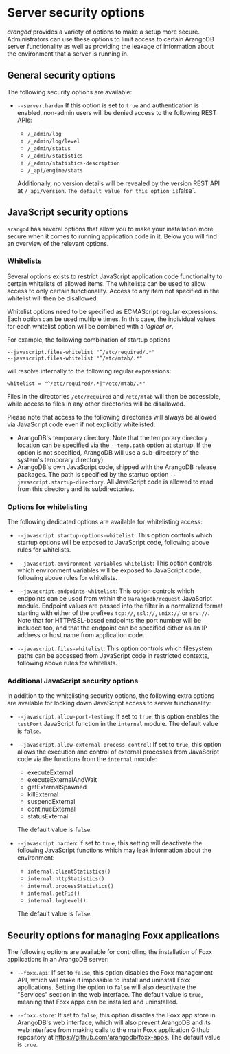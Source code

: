 # Server security options

_arangod_ provides a variety of options to make a setup more secure. 
Administrators can use these options to limit access to certain ArangoDB
server functionality as well as providing the leakage of information about
the environment that a server is running in.

## General security options

The following security options are available:

- `--server.harden`
  If this option is set to `true` and authentication is enabled, non-admin users
  will be denied access to the following REST APIs:
  
  * `/_admin/log`
  * `/_admin/log/level`
  * `/_admin/status`
  * `/_admin/statistics`
  * `/_admin/statistics-description`
  * `/_api/engine/stats`
 
  Additionally, no version details will be revealed by the version REST API at 
  `/_api/version`.
  `
  The default value for this option is `false`.

## JavaScript security options

`arangod` has several options that allow you to make your installation more
secure when it comes to running application code in it. Below you will find 
an overview of the relevant options.

### Whitelists

Several options exists to restrict JavaScript application code functionality 
to certain whitelists of allowed items. The whitelists can be used to allow access
to only certain functionality. Access to any item not specified in the whitelist
will then be disallowed.

Whitelist options need to be specified as ECMAScript regular expressions. Each 
option can be used multiple times. In this case, the individual values for each 
whitelist option will be combined with a _logical or_.

For example, the following combination of startup options

    --javascript.files-whitelist "^/etc/required/.*"
    --javascript.files-whitelist "^/etc/mtab/.*"

will resolve internally to the following regular expressions:

```
whitelist = "^/etc/required/.*|^/etc/mtab/.*"
```

Files in the directories `/etc/required` and `/etc/mtab` will then be
accessible, while access to files in any other directories will be disallowed.

Please note that access to the following directories will always be allowed via 
JavaScript code even if not explicitly whitelisted:

- ArangoDB's temporary directory. Note that the temporary directory location 
  can be specified via the `--temp.path` option at startup. If the option is
  not specified, ArangoDB will use a sub-directory of the system's temporary directory).
- ArangoDB's own JavaScript code, shipped with the ArangoDB release packages.
  The path is specified by the startup option `--javascript.startup-directory`.
  All JavaScript code is allowed to read from this directory and its subdirectories.

### Options for whitelisting

The following dedicated options are available for whitelisting access: 

- `--javascript.startup-options-whitelist`:
  This option controls which startup options will be exposed to JavaScript code, 
  following above rules for whitelists.

- `--javascript.environment-variables-whitelist`:
  This option controls which environment variables will be exposed to JavaScript
  code, following above rules for whitelists.

- `--javascript.endpoints-whitelist`:
  This option controls which endpoints can be used from within the `@arangodb/request`
  JavaScript module.
  Endpoint values are passed into the filter in a normalized format starting
  with either of the prefixes `tcp://`, `ssl://`, `unix://` or `srv://`.
  Note that for HTTP/SSL-based endpoints the port number will be included too,
  and that the endpoint can be specified either as an IP address or host name
  from application code.

- `--javascript.files-whitelist`:
  This option controls which filesystem paths can be accessed from JavaScript code 
  in restricted contexts, following above rules for whitelists.

### Additional JavaScript security options

In addition to the whitelisting security options, the following extra options 
are available for locking down JavaScript access to server functionality:

- `--javascript.allow-port-testing`:
  If set to `true`, this option enables the `testPort` JavaScript function in the
  `internal` module. The default value is `false`.

- `--javascript.allow-external-process-control`:
  If set to `true`, this option allows the execution and control of external processes
  from JavaScript code via the functions from the `internal` module:
  
  - executeExternal
  - executeExternalAndWait
  - getExternalSpawned
  - killExternal
  - suspendExternal
  - continueExternal
  - statusExternal

  The default value is `false`.

- `--javascript.harden`:
  If set to `true`, this setting will deactivate the following JavaScript functions
  which may leak information about the environment:

  - `internal.clientStatistics()`
  - `internal.httpStatistics()`
  - `internal.processStatistics()`
  - `internal.getPid()`
  - `internal.logLevel()`.

  The default value is `false`.

## Security options for managing Foxx applications

The following options are available for controlling the installation of Foxx applications
in an ArangoDB server:

- `--foxx.api`:
  If set to `false`, this option disables the Foxx management API, which will make it
  impossible to install and uninstall Foxx applications. Setting the option to `false`
  will also deactivate the "Services" section in the web interface. 
  The default value is `true`, meaning that Foxx apps can be installed and uninstalled.

- `--foxx.store`:
  If set to `false`, this option disables the Foxx app store in ArangoDB's web interface,
  which will also prevent ArangoDB and its web interface from making calls to the main 
  Foxx application Github repository at https://github.com/arangodb/foxx-apps.
  The default value is `true`.
